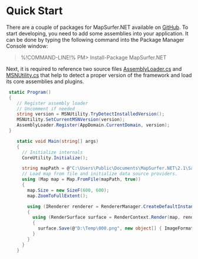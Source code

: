 # Quick Start

There are a couple of packages for MapSurfer.NET available on [GitHub](https://www.nuget.org/packages?q=mapsurfer.net).
To start developing, you need to add some assemblies into your application. It can be done by typing the following command into the Package Manager Console window:

>%!COMMAND-LINE!% PM> Install-Package MapSurfer.NET

Next, it is required to reference two source files [AssemblyLoader.cs](https://github.com/MapSurferNET/MapSurfer.NET-CodeSamples/blob/master/Common/AssemblyLoader.cs) and 
[MSNUtility.cs](https://github.com/MapSurferNET/MapSurfer.NET-CodeSamples/blob/master/Common/MSNUtility.cs) that help to detect
a proper version of the framework and load its core assemblies and plugins.

```cs
 static Program()
 {
    // Register assembly loader
    // Uncomment if needed
    string version = MSNUtility.TryDetectInstalledVersion();
    MSNUtility.SetCurrentMSNVersion(version);
    AssemblyLoader.Register(AppDomain.CurrentDomain, version);
 }
```

```cs
    static void Main(string[] args) 
    {
      // Initialize internals 
      CoreUtility.Initialize();

      string mapPath = @"C:\Users\Public\Documents\MapSurfer.NET\2.1\Samples\Projects\Bremen.msnpx";// @"\map\example.msnpx";
      // Load map from file and initialize data source providers.
      using (Map map = Map.FromFile(mapPath, true))
      {
        map.Size = new SizeF(600, 600);
        map.ZoomToFullExtent();

        using (IRenderer renderer = RendererManager.CreateDefaultInstance())
        {
          using (RenderSurface surface = RenderContext.Render(map, renderer))
          {
            surface.Save(@"D:\Temp\000.png", new object[] { ImageFormat.Png });
          }
        }
      }
    }
```
